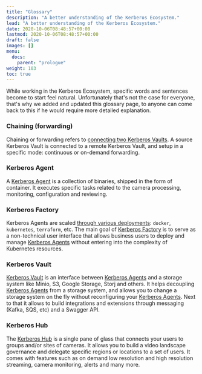 ```yaml
---
title: "Glossary"
description: "A better understanding of the Kerberos Ecosystem."
lead: "A better understanding of the Kerberos Ecosystem."
date: 2020-10-06T08:48:57+00:00
lastmod: 2020-10-06T08:48:57+00:00
draft: false
images: []
menu:
  docs:
    parent: "prologue"
weight: 103
toc: true
---
```


While working in the Kerberos Ecosystem, specific words and sentences become to start feel natural. Unfortunately that's not the case for everyone, that's why we added and updated this glossary page, to anyone can come back to this if he would require more detailed explanation.

### Chaining (forwarding)

Chaining or forwarding refers to [connecting two Kerberos Vaults](/vault/forwarding/). A source Kerberos Vault is connected to a remote Kerberos Vault, and setup in a specific mode: continuous or on-demand forwarding.

### Kerberos Agent

A [Kerberos Agent](/agent/first-things-first/) is a collection of binaries, shipped in the form of container. It executes specific tasks related to the camera processing, monitoring, configuration and reviewing.

### Kerberos Factory

Kerberos Agents are scaled [through various deployments](): `docker`, `kubernetes`, `terraform`, etc. The main goal of [Kerberos Factory](/factory/first-things-first/) is to serve as a non-technical user interface that allows business users to deploy and manage [Kerberos Agents](/agent/first-things-first/) without entering into the complexity of Kubernetes resources.

### Kerberos Vault

[Kerberos Vault](/vault/first-things-first/) is an interface between [Kerberos Agents](/agent/first-things-first/) and a storage system like Minio, S3, Google Storage, Storj and others. It helps decoupling [Kerberos Agents](/agent/first-things-first/) from a storage system, and allows you to change a storage system on the fly without reconfiguring your [Kerberos Agents](/agent/first-things-first/). Next to that it allows to build integrations and extensions through messaging (Kafka, SQS, etc) and a Swagger API.

### Kerberos Hub

The [Kerberos Hub](/hub/first-things-first/) is a single pane of glass that connects your users to groups and/or sites of cameras. It allows you to build a video landscape governance and delegate specific regions or locations to a set of users. It comes with features such as on demand low resolution and high resolution streaming, camera monitoring, alerts and many more.

